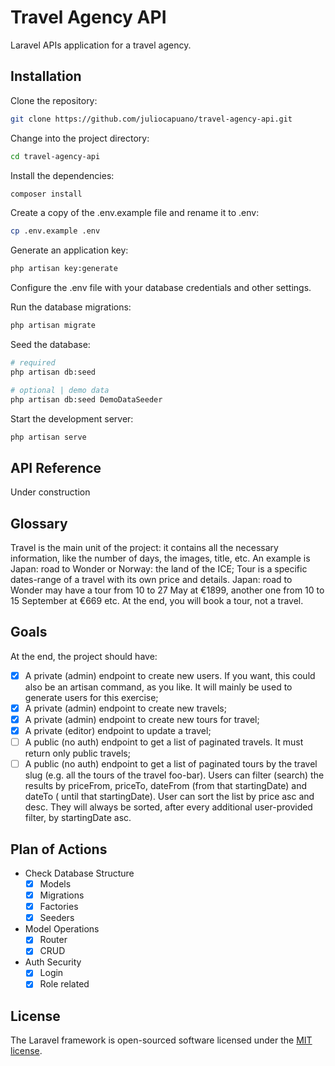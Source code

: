 # Travel Agency API

Laravel APIs application for a travel agency.

## Installation

Clone the repository:

```bash
git clone https://github.com/juliocapuano/travel-agency-api.git
```

Change into the project directory:

```bash
cd travel-agency-api
```

Install the dependencies:

```bash
composer install
```

Create a copy of the .env.example file and rename it to .env:

```bash
cp .env.example .env
```

Generate an application key:

```bash
php artisan key:generate
```

Configure the .env file with your database credentials and other settings.

Run the database migrations:

```bash
php artisan migrate
```

Seed the database:

```bash
# required
php artisan db:seed

# optional | demo data  
php artisan db:seed DemoDataSeeder
```

Start the development server:

```bash
php artisan serve
```

## API Reference

Under construction

[//]: # (#### Get all items)

[//]: # ()

[//]: # (```http)

[//]: # (  GET /api/items)

[//]: # (```)

[//]: # ()

[//]: # (| Parameter | Type     | Description                |)

[//]: # (|:----------|:---------|:---------------------------|)

[//]: # (| `api_key` | `string` | **Required**. Your API key |)

[//]: # ()

[//]: # (#### Get item)

[//]: # ()

[//]: # (```http)

[//]: # (  GET /api/items/${id})

[//]: # (```)

[//]: # ()

[//]: # (| Parameter | Type     | Description                       |)

[//]: # (|:----------|:---------|:----------------------------------|)

[//]: # (| `id`      | `string` | **Required**. Id of item to fetch |)

[//]: # ()

[//]: # (#### add&#40;num1, num2&#41;)

[//]: # ()

[//]: # (Takes two numbers and returns the sum.)

## Glossary

Travel is the main unit of the project: it contains all the necessary information, like the number of days, the images,
title, etc. An example is Japan: road to Wonder or Norway: the land of the ICE;
Tour is a specific dates-range of a travel with its own price and details. Japan: road to Wonder may have a tour from 10
to 27 May at €1899, another one from 10 to 15 September at €669 etc. At the end, you will book a tour, not a travel.

## Goals

At the end, the project should have:

- [x] A private (admin) endpoint to create new users. If you want, this could also be an artisan command, as you like.
  It will mainly be used to generate users for this exercise;
- [x] A private (admin) endpoint to create new travels;
- [x] A private (admin) endpoint to create new tours for travel;
- [x] A private (editor) endpoint to update a travel;
- [ ] A public (no auth) endpoint to get a list of paginated travels. It must return only public travels;
- [ ] A public (no auth) endpoint to get a list of paginated tours by the travel slug (e.g. all the tours of the travel
  foo-bar). Users can filter (search) the results by priceFrom, priceTo, dateFrom (from that startingDate) and dateTo (
  until that startingDate). User can sort the list by price asc and desc. They will always be sorted, after every
  additional user-provided filter, by startingDate asc.

## Plan of Actions

- Check Database Structure
    - [x] Models
    - [x] Migrations
    - [x] Factories
    - [x] Seeders
- Model Operations
    - [x] Router
    - [x] CRUD
- Auth Security
    - [x] Login
    - [x] Role related

## License

The Laravel framework is open-sourced software licensed under the [MIT license](https://opensource.org/licenses/MIT).
